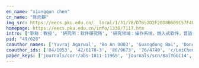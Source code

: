 ```yaml
---
en_name: "xiangqun chen"
cn_name: "陈向群"
img_src: https://eecs.pku.edu.cn/__local/1/31/78/D7652D2F20D8B609C57F40C69D3_A6185626_223C.jpg?e=.jpg
homepage: https://eecs.pku.edu.cn/info/1338/7117.htm
intro: ['职称：教授', '研究所：软件研究所', '研究领域：操作系统，嵌入式软件，普适计算软件工程 ', '办公电话：86-10-6275 7160', '电子邮件：cherry@sei.pku.edu.cn', '个人主页： ']
pid: "49/628"
coauthor_names: ['Yuvraj Agarwal', 'Bo An 0003', 'Guangdong Bai', 'Donggang Cao', 'Lei Chen 0002', 'Shidong Chen', 'Xin Chen', 'Yilei Chen', 'Ziwen Chen', 'Qing Feng', 'Tao Feng', 'Qing Gao', 'Yunpeng Gao', 'Liang Gu', 'Yao Guo 0001', 'Alexander G. Hauptmann', 'Jason I. Hong', 'Junhua Hu', 'Zesheng Hu', 'Gang Huang 0001', 'Baoxiong Jia', 'Jiajun Jiang', 'Zeliang Kan', 'Junjun Kong', 'He Li', 'Yan Li', 'Yingwei Li', 'Yuanchun Li', 'Zhiyuan Lin', 'Bingyan Liu', 'Mengxin Liu', 'Xuanzhe Liu', 'Zhe Liu', 'Zhiqiang Liu', 'Jun Lu', 'Junming Ma', 'Yun Ma 0002', 'Ziang Ma', 'Hong Mei', 'Weizhong Shao', 'Peng Shen', 'Zihao Tang', 'Qiming Teng', 'Gang Tian', 'Chengke Wang', 'Haoyu Wang', 'Hua Wang', 'Wenjun Wang', 'Xudong Wang', 'Yue Wang', 'Wenjun Wu', 'Xing Xie', 'Dezhi Xiong', 'Yingfei Xiong', 'Dong Xu', 'Guoai Xu', 'Sheng Xu', 'Yunnan Xu', 'Fengrun Yan', 'Lin Yan', 'Jie Yang', 'Ziyue Yang', 'Lijun Yu', 'Meihua Yu', 'Mingxuan Yuan', 'Pengfei Yuan', 'Danfeng Zhang', 'Dawei Zhang', 'Hongyu Zhang 0002', 'Li Zhang', 'Lin Zhang', 'Lu Zhang 0023', 'Miao Zhang', 'Xiaowei Zhang', 'Ying Zhang 0012', 'Ziqi Zhang', 'Xia Zhao', 'Wei Zhu', 'Xinge Zhu', 'Yi Zong']
coauthor_ids: ['84/1053', '42/6178-3', '86/9673', '76/4740', 'c/LeiChen0002', '239/2545', '24/1518', '161/6311', '12/10594', '48/4286', '12/4774', '16/4671', '35/8904', '41/219', '07/6300-1', 'h/AlexanderGHauptmann', 'h/JasonIHong', '128/1819', '239/2558', '11/539-1', '206/8738', '155/6527', '224/9517', '17/6898', '05/4746', '87/660', '54/7633', '87/4523', '132/1565', '198/1547', '143/9444', '08/2161', '70/1220', '29/3742', '55/666', '203/0941', '75/7811-2', '165/9621', '14/2036', '10/2279', '76/4555', '176/5858', '64/1066', '97/1815', '135/8506', '50/8499', '33/3535', '21/5941', '69/5181', '33/4822', '06/241', '08/6809', '219/9494', '82/2673', '09/3493', '76/10013', '10/1887', '180/4392', '135/8171', '94/1034', '12/1198', '200/2830', '94/5561', '41/7894', '74/2356', '123/0544', '23/3719', '76/5684', '29/2726-2', '89/5992', '37/1629', 'z/LuZhang1', '60/7041', '93/4664', '13/6769-12', '97/7236', '37/6473', '83/4805', '204/3002', '36/11467']
paper_keys: ['journals/corr/abs-1811-11969', 'journals/scn/BaiYGGC14', 'journals/corr/YanGCM15', 'journals/corr/abs-1807-08360', 'journals/corr/abs-1901-02633', 'journals/imwut/LiJGC17', 'journals/chinaf/Yuan00CM18', 'journals/access/GuoWC17', 'journals/jnca/GuBGCM12', 'journals/corr/abs-2003-10315', 'journals/sigplan/ZhangGC08', 'journals/corr/abs-1808-02013']
---
```

